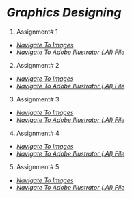 # *Graphics Designing*

1)  Assignment# 1
   *  *[Navigate To Images](https://github.com/Daniyalzakir321)*
   *  *[Navigate To Adobe Illustrator (.AI) File](https://github.com/Daniyalzakir321)*

2)  Assignment# 2
   *  *[Navigate To Images](https://github.com/Daniyalzakir321)*
   *  *[Navigate To Adobe Illustrator (.AI) File](https://github.com/Daniyalzakir321)*

3)  Assignment# 3
   *  *[Navigate To Images](https://github.com/Daniyalzakir321)*
   *  *[Navigate To Adobe Illustrator (.AI) File](https://github.com/Daniyalzakir321)*

4)  Assignment# 4
   *  *[Navigate To Images](https://github.com/Daniyalzakir321)*
   *  *[Navigate To Adobe Illustrator (.AI) File](https://github.com/Daniyalzakir321)*

5)  Assignment# 5
   *  *[Navigate To Images](https://github.com/Daniyalzakir321)*
   *  *[Navigate To Adobe Illustrator (.AI) File](https://github.com/Daniyalzakir321)*


